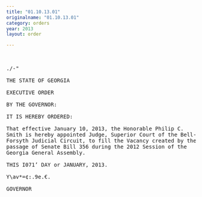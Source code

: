 ```yaml
---
title: "01.10.13.01"
originalname: "01.10.13.01"
category: orders
year: 2013
layout: order

---
```

<pre>
 

./-"

THE STATE OF GEORGIA

EXECUTIVE ORDER

BY THE GOVERNOR:

IT IS HEREBY ORDERED:

That effective January 10, 2013, the Honorable Philip C.
Smith is hereby appointed Judge, Superior Court of the Bell-
Forsyth Judicial Circuit, to fill the Vacancy created by the
passage of Senate Bill 356 during the 2012 Session of the
Georgia General Assembly.

THIS I071’ DAY or JANUARY, 2013.

Y\av*=¢:.9e.€.

GOVERNOR

</pre>
